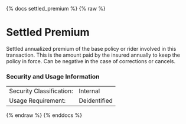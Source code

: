 {% docs settled_premium %}
{% raw %}

# Settled Premium
Settled annualized premium of the base policy or rider involved in this transaction.  This is the amount paid by the insured annually to keep the policy in force.  Can be negative in the case of corrections or cancels.


### Security and Usage Information
|     |     |
| --- | --- |
|Security Classification:  |Internal|
|Usage Requirement:        |Deidentified|

{% endraw %}
{% enddocs %}
